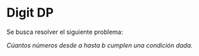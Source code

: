 # Digit DP
Se busca resolver el siguiente problema:

*Cúantos números desde $a$ hasta $b$ cumplen una condición dada.*
